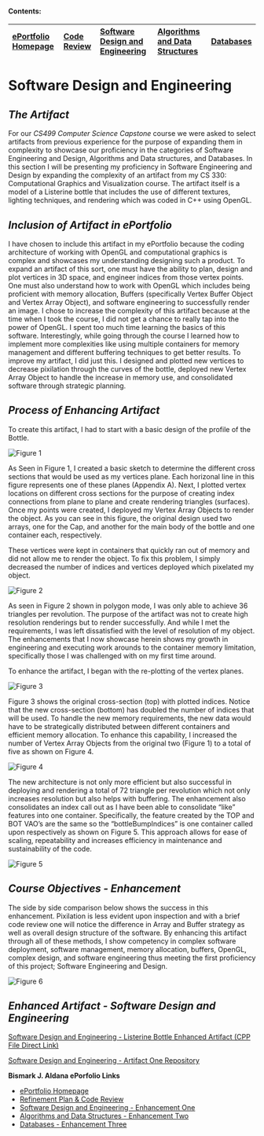#### Contents:
|[ePortfolio Homepage](https://bizofsteel.github.io)<br>|[Code Review](https://bizofsteel.github.io/Code_Review.html)<br>|[Software Design and Engineering](https://bizofsteel.github.io/Software_Design_and_Engineering.html)<br> |[Algorithms and Data Structures](https://bizofsteel.github.io/Algorithms_and_Data_Structure.html)<br>|[Databases](https://bizofsteel.github.io/Databases.html)|
|:-------------|:------------------|:------|:------|:------|

# Software Design and Engineering 

## _The Artifact_
For our _CS499 Computer Science Capstone_ course we were asked to select artifacts from previous experience for the purpose of expanding them in complexity to showcase our proficiency in the categories of Software Engineering and Design, Algorithms and Data structures, and Databases.  In this section I will be presenting my proficiency in Software Engineering and Design by expanding the complexity of an artifact from my CS 330: Computational Graphics and Visualization course.   The artifact itself is a model of a Listerine bottle that includes the use of different textures, lighting techniques, and rendering which was coded in C++ using OpenGL.

## _Inclusion of Artifact in ePortfolio_
I have chosen to include this artifact in my ePortfolio because the coding architecture of working with OpenGL and computational graphics is complex and showcases my understanding designing such a product.  To expand an artifact of this sort, one must have the ability to plan, design and plot vertices in 3D space, and engineer indices from those vertex points.  One must also understand how to work with OpenGL which includes being proficient with memory allocation, Buffers (specifically Vertex Buffer Object and Vertex Array Object), and software engineering to successfully render an image.  I chose to increase the complexity of this artifact because at the time when I took the course, I did not get a chance to really tap into the power of OpenGL.  I spent too much time learning the basics of this software.  Interestingly, while going through the course I learned how to implement more complexities like using multiple containers for memory management and different buffering techniques to get better results.  To improve my artifact, I did just this.  I designed and plotted new vertices to decrease pixilation through the curves of the bottle, deployed new Vertex Array Object to handle the increase in memory use, and consolidated software through strategic planning.

## _Process of Enhancing Artifact_
To create this artifact, I had to start with a basic design of the profile of the Bottle.  

   ![Figure 1](https://bizofsteel.github.io/Artifact%201%20-%20Fig%201.png) 

As Seen in Figure 1, I created a basic sketch to determine the different cross sections that would be used as my vertices plane.  Each horizonal line in this figure represents one of these planes (Appendix A).  Next, I plotted vertex locations on different cross sections for the purpose of creating index connections from plane to plane and create rendering triangles (surfaces).   Once my points were created, I deployed my Vertex Array Objects to render the object.   As you can see in this figure, the original design used two arrays, one for the Cap, and another for the main body of the bottle and one container each, respectively. 

These vertices were kept in containers that quickly ran out of memory and did not allow me to render the object.  To fix this problem, I simply decreased the number of indices and vertices deployed which pixelated my object.  

   ![Figure 2](https://bizofsteel.github.io/Artifact%201%20-%20Fig%202.png) 

As seen in Figure 2 shown in polygon mode, I was only able to achieve 36 triangles per revolution.  The purpose of the artifact was not to create high resolution renderings but to render successfully.  And while I met the requirements, I was left dissatisfied with the level of resolution of my object.  The enhancements that I now showcase herein shows my growth in engineering and executing work arounds to the container memory limitation, specifically those I was challenged with on my first time around. 
 
To enhance the artifact, I began with the re-plotting of the vertex planes.   

   ![Figure 3](https://bizofsteel.github.io/Artifact%201%20-%20Fig%203.png) 

Figure 3 shows the original cross-section (top) with plotted indices.  Notice that the new cross-section (bottom) has doubled the number of indices that will be used.  To handle the new memory requirements, the new data would have to be strategically distributed between different containers and efficient memory allocation. To enhance this capability, I increased the number of Vertex Array Objects from the original two (Figure 1) to a total of five as shown on Figure 4. 

   ![Figure 4](https://bizofsteel.github.io/Artifact%201%20-%20Fig%204.png) 

The new architecture is not only more efficient but also successful in deploying and rendering a total of 72 triangle per revolution which not only increases resolution but also helps with buffering.  The enhancement also consolidates an index call out as I have been able to consolidate “like” features into one container.   Specifically, the feature created by the TOP and BOT VAO’s are the same so the “bottleBumpIndices” is one container called upon respectively as shown on Figure 5.  This approach allows for ease of scaling, repeatability and increases efficiency in maintenance and sustainability of the code.

   ![Figure 5](https://bizofsteel.github.io/Artifact%201%20-%20Fig%205.png) 


## _Course Objectives - Enhancement_ 
The side by side comparison below shows the success in this enhancement.  Pixilation is less evident upon inspection and with a brief code review one will notice the difference in Array and Buffer strategy as well as overall design structure of the software.  By enhancing this artifact through all of these methods, I show competency in complex software deployment, software management, memory allocation, buffers, OpenGL, complex design, and software engineering thus meeting the first proficiency of this project; Software Engineering and Design.

   ![Figure 6](https://bizofsteel.github.io/Artifact%201%20-%20Fig%206.png) 


## _Enhanced Artifact - Software Design and Engineering_ 

[Software Design and Engineering - Listerine Bottle Enhanced Artifact (CPP File Direct Link)](https://bizofsteel.github.io/ListerineOPENGL-SoftwareDesign_and_Engineering(BAldana).cpp)

[Software Design and Engineering - Artifact One Repository](https://github.com/BizofSteel/SoftwareDesign_and_Engineering)


**Bismark J. Aldana ePorfolio Links**<br>
* [ePortfolio Homepage](https://bizofsteel.github.io)<br>
* [Refinement Plan & Code Review](https://bizofsteel.github.io/Code_Review.html)<br>
* [Software Design and Engineering - Enhancement One](https://bizofsteel.github.io/Software_Design_and_Engineering.html)<br>
* [Algorithms and Data Structures - Enhancement Two](https://bizofsteel.github.io/Algorithms_and_Data_Structure.html)<br>
* [Databases - Enhancement Three](https://bizofsteel.github.io/Databases.html)
